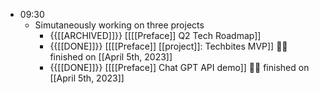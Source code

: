 - 09:30
    - Simutaneously working on three projects
        - {{[[ARCHIVED]]}}  [[[[Preface]] Q2 Tech Roadmap]]
        - {{[[DONE]]}}  [[[[Preface]] [[project]]: Techbites MVP]] 👏🏼 finished on [[April 5th, 2023]]
        - {{[[DONE]]}}  [[[[Preface]] Chat GPT API demo]] 👏🏼 finished on [[April 5th, 2023]]
